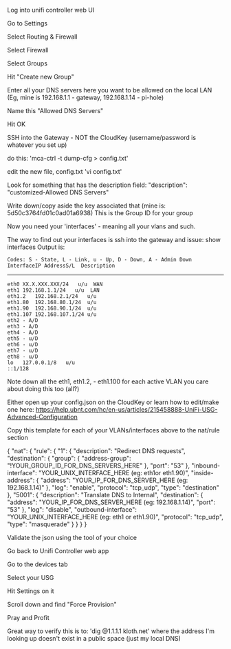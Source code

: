 Log into unifi controller web UI

Go to Settings

Select Routing & Firewall

Select Firewall

Select Groups

Hit "Create new Group"

Enter all your DNS servers here you want to be allowed on the local LAN (Eg, mine is 192.168.1.1 - gateway, 192.168.1.14 - pi-hole)

Name this "Allowed DNS Servers"

Hit OK

SSH into the Gateway - NOT the CloudKey (username/password is whatever you set up)

do this: 'mca-ctrl -t dump-cfg > config.txt'

edit the new file, config.txt 'vi config.txt'

Look for something that has the description field: "description": "customized-Allowed DNS Servers"

Write down/copy aside the key associated that (mine is: 5d50c3764fd01c0ad01a6938) This is the Group ID for your group

Now you need your 'interfaces' - meaning all your vlans and such.

The way to find out your interfaces is ssh into the gateway and issue: show interfaces Output is:

	Codes: S - State, L - Link, u - Up, D - Down, A - Admin Down
	InterfaceIP AddressS/L  Description 
----------------------  ----------- 
	eth0 XX.X.XXX.XXX/24   u/u  WAN 
	eth1 192.168.1.1/24   u/u  LAN 
	eth1.2   192.168.2.1/24   u/u  
	eth1.80  192.168.80.1/24  u/u  
	eth1.90  192.168.90.1/24  u/u  
	eth1.107 192.168.107.1/24 u/u  
	eth2 - A/D  
	eth3 - A/D  
	eth4 - A/D  
	eth5 - u/D  
	eth6 - u/D  
	eth7 - u/D  
	eth8 - u/D  
	lo   127.0.0.1/8   u/u  
	::1/128  

Note down all the eth1, eth1.2, - eth1.100 for each active VLAN you care about doing this too (all?)

Either open up your config.json on the CloudKey or learn how to edit/make one here: https://help.ubnt.com/hc/en-us/articles/215458888-UniFi-USG-Advanced-Configuration

Copy this template for each of your VLANs/interfaces above to the nat/rule section

{
  "nat": {
"rule": {
  "1": {
"description": "Redirect DNS requests",
"destination": {
  "group": {
"address-group": "!YOUR_GROUP_ID_FOR_DNS_SERVERS_HERE"
  },
  "port": "53"
},
"inbound-interface": "YOUR_UNIX_INTERFACE_HERE (eg: eth1or eth1.90)",
"inside-address": {
  "address": "YOUR_IP_FOR_DNS_SERVER_HERE (eg: 192.168.1.14)"
},
"log": "enable",
"protocol": "tcp_udp",
"type": "destination"
  },
  "5001": {
"description": "Translate DNS to Internal",
"destination": {
  "address": "YOUR_IP_FOR_DNS_SERVER_HERE (eg: 192.168.1.14)",
  "port": "53"
},
"log": "disable",
"outbound-interface": "YOUR_UNIX_INTERFACE_HERE (eg: eth1 or eth1.90)",
"protocol": "tcp_udp",
"type": "masquerade"
  }
}
  }
}

Validate the json using the tool of your choice

Go back to Unifi Controller web app

Go to the devices tab

Select your USG

Hit Settings on it

Scroll down and find "Force Provision"

Pray and Profit

Great way to verify this is to: 'dig @1.1.1.1 kloth.net' where the address I'm looking up doesn't exist in a public space (just my local DNS)

